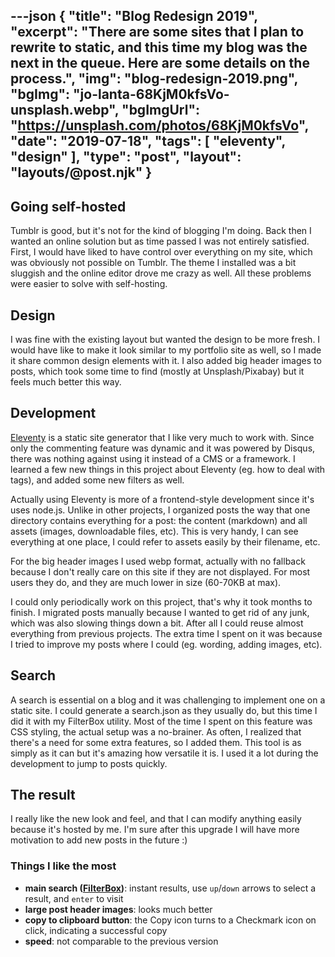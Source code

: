 ---json
{
    "title": "Blog Redesign 2019",
    "excerpt": "There are some sites that I plan to rewrite to static, and this time my blog was the next in the queue. Here are some details on the process.",
    "img": "blog-redesign-2019.png",
    "bgImg": "jo-lanta-68KjM0kfsVo-unsplash.webp",
    "bgImgUrl": "https://unsplash.com/photos/68KjM0kfsVo",
    "date": "2019-07-18",
    "tags": [
        "eleventy",
        "design"
    ],
    "type": "post",
    "layout": "layouts/@post.njk"
}
---

## Going self-hosted

Tumblr is good, but it's not for the kind of blogging I'm doing. Back then I wanted an online solution but as time passed I was not entirely satisfied. First, I would have liked to have control over everything on my site, which was obviously not possible on Tumblr. The theme I installed was a bit sluggish and the online editor drove me crazy as well. All these problems were easier to solve with self-hosting.

## Design

I was fine with the existing layout but wanted the design to be more fresh. I would have like to make it look similar to my portfolio site as well, so I made it share common design elements with it. I also added big header images to posts, which took some time to find (mostly at Unsplash/Pixabay) but it feels much better this way.

## Development

[Eleventy](https://www.11ty.io/) is a static site generator that I like very much to work with. Since only the commenting feature was dynamic and it was powered by Disqus, there was nothing against using it instead of a CMS or a framework. I learned a few new things in this project about Eleventy (eg. how to deal with tags), and added some new filters as well.

Actually using Eleventy is more of a frontend-style development since it's uses node.js. Unlike in other projects, I organized posts the way that one directory contains everything for a post: the content (markdown) and all assets (images, downloadable files, etc). This is very handy, I can see everything at one place, I could refer to assets easily by their filename, etc.

For the big header images I used webp format, actually with no fallback because I don't really care on this site if they are not displayed. For most users they do, and they are much lower in size (60-70KB at max).

I could only periodically work on this project, that's why it took months to finish. I migrated posts manually because I wanted to get rid of any junk, which was also slowing things down a bit. After all I could reuse almost everything from previous projects. The extra time I spent on it was because I tried to improve my posts where I could (eg. wording, adding images, etc).

## Search

A search is essential on a blog and it was challenging to implement one on a static site. I could generate a search.json as they usually do, but this time I did it with my FilterBox utility. Most of the time I spent on this feature was CSS styling, the actual setup was a no-brainer. As often, I realized that there's a need for some extra features, so I added them. This tool is as simply as it can but it's amazing how versatile it is. I used it a lot during the development to jump to posts quickly.

## The result

I really like the new look and feel, and that I can modify anything easily because it's hosted by me. I'm sure after this upgrade I will have more motivation to add new posts in the future :)

### Things I like the most

- **main search ([FilterBox](https://github.com/rolandtoth/FilterBox))**: instant results, use ```up```/```down``` arrows to select a result, and ```enter``` to visit
- **large post header images**: looks much better
- **copy to clipboard button**: the Copy icon turns to a Checkmark icon on click, indicating a successful copy
- **speed**: not comparable to the previous version